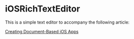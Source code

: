 # iOSRichTextEditor

This is a simple text editor to accompany the following article:

[Creating Document-Based iOS Apps](https://swiftdevjournal.com/creating-document-based-ios-apps-part-2-make-a-text-editor/)

